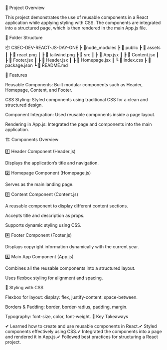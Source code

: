 📌 Project Overview

This project demonstrates the use of reusable components in a React application while applying styling with CSS. The components are integrated into a structured page, which is then rendered in the main App.js file.

📁 Folder Structure


📦 CSEC-DEV-REACT-JS-DAY-ONE
 ┣ 📂node_modules
 ┣ 📂 public
 ┣ 📂 assets
 ┃ ┣ 📜 react.png
 ┃ ┣ 📜 tailwind.png
 ┣ 📂 src
 ┃ ┣ 📜 App.jsx
 ┃ ┣ 📜 Content.jsx
 ┃ ┣ 📜 Footer.jsx
 ┃ ┣ 📜 Header.jsx
 ┃ ┣ 📜 Homepage.jsx
 ┃ ┗ 📜 index.css
 ┣ 📜 package.json
 ┗ 📜 README.md
 
 🚀 Features

Reusable Components: Built modular components such as Header, Homepage, Content, and Footer.

CSS Styling: Styled components using traditional CSS for a clean and structured design.

Component Integration: Used reusable components inside a page layout.

Rendering in App.js: Integrated the page and components into the main application.

🏗 Components Overview

1️⃣ Header Component (Header.js)

Displays the application’s title and navigation.

2️⃣ Homepage Component (Homepage.js)

Serves as the main landing page.

3️⃣ Content Component (Content.js)

A reusable component to display different content sections.

Accepts title and description as props.

Supports dynamic styling using CSS.

4️⃣ Footer Component (Footer.js)

Displays copyright information dynamically with the current year.

5️⃣ Main App Component (App.js)

Combines all the reusable components into a structured layout.

Uses flexbox styling for alignment and spacing.

🎨 Styling with CSS

Flexbox for layout: display: flex, justify-content: space-between.

Borders & Padding: border, border-radius, padding, margin.

Typography: font-size, color, font-weight.
🎯 Key Takeaways

✔ Learned how to create and use reusable components in React.✔ Styled components effectively using CSS.✔ Integrated the components into a page and rendered it in App.js.✔ Followed best practices for structuring a React project.
